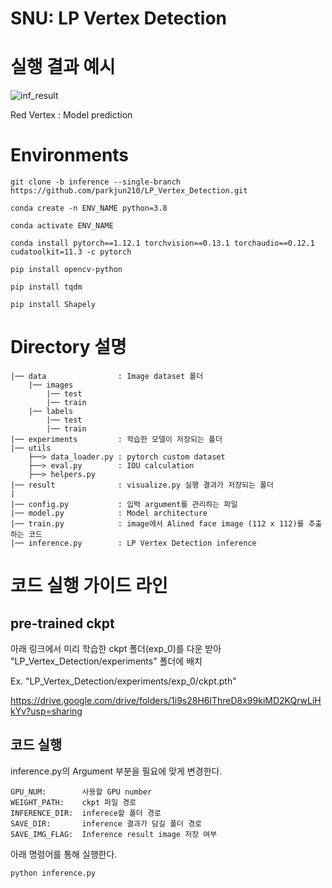 # SNU: LP Vertex Detection



# 실행 결과 예시 

![inf_result](https://user-images.githubusercontent.com/68048434/234839227-a1ab0599-532f-497d-badd-bc8ecd4f69be.jpg)

Red Vertex      : Model prediction


# Environments
```
git clone -b inference --single-branch https://github.com/parkjun210/LP_Vertex_Detection.git

conda create -n ENV_NAME python=3.8

conda activate ENV_NAME

conda install pytorch==1.12.1 torchvision==0.13.1 torchaudio==0.12.1 cudatoolkit=11.3 -c pytorch

pip install opencv-python

pip install tqdm

pip install Shapely
```


# Directory 설명
    |── data                : Image dataset 폴더
        |── images
            |── test
            |── train
        |── labels
            |── test
            |── train
    |── experiments         : 학습한 모델이 저장되는 폴더
    |── utils
        ├──> data_loader.py : pytorch custom dataset
        ├──> eval.py        : IOU calculation
        ├──> helpers.py
    |── result              : visualize.py 실행 결과가 저장되는 폴더 
    |
    |── config.py           : 입력 argument를 관리하는 파일
    |── model.py            : Model architecture
    |── train.py            : image에서 Alined face image (112 x 112)를 추출하는 코드
    |── inference.py        : LP Vertex Detection inference




# 코드 실행 가이드 라인


## pre-trained ckpt


아래 링크에서 미리 학습한 ckpt 폴더(exp_0)를 다운 받아 "LP_Vertex_Detection/experiments" 폴더에 배치

Ex. "LP_Vertex_Detection/experiments/exp_0/ckpt.pth"

https://drive.google.com/drive/folders/1i9s28H6lThreD8x99kiMD2KQrwLiHkYv?usp=sharing

## 코드 실행

  inference.py의 Argument 부분을 필요에 맞게 변경한다.

    GPU_NUM:        사용할 GPU number
    WEIGHT_PATH:    ckpt 파일 경로
    INFERENCE_DIR:  inferece할 폴더 경로
    SAVE_DIR:       inference 결과가 담길 폴더 경로
    SAVE_IMG_FLAG:  Inference result image 저장 여부

  아래 명령어를 통해 실행한다. 
     
    python inference.py 
